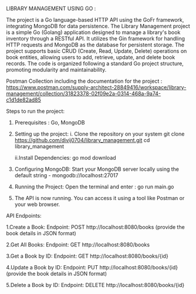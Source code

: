 LIBRARY MANAGEMENT USING GO : 

The project is a Go language-based HTTP API using the GoFr framework, integrating MongoDB for data persistence. The Library Management project is a simple Go (Golang) application designed to manage a library's book inventory through a RESTful API. It utilizes the Gin framework for handling HTTP requests and MongoDB as the database for persistent storage. The project supports basic CRUD (Create, Read, Update, Delete) operations on book entities, allowing users to add, retrieve, update, and delete book records. The code is organized following a standard Go project structure, promoting modularity and maintainability.

Postman Collection including the documentation for the project : https://www.postman.com/supply-architect-28849416/workspace/library-management/collection/31823378-02f09e2a-0314-468a-9a74-c1d1de82ad85

Steps to run the project:
1. Prerequisites : Go, MongoDB
2. Setting up the project: 
   i. Clone the repository on your system 
   git clone https://github.com/divij0704/library_management.git
   cd library_management
   
   ii.Install Dependencies: 
   go mod download
4. Configuring MongoDB: Start your MongoDB server locally using the default string -              mongodb://localhost:27017
5. Running the Project: Open the terminal and enter : go run main.go
6. The API is now running. You can access it using a tool like Postman or your web browser.
   
API Endpoints:

1.Create a Book:
Endpoint: POST http://localhost:8080/books (provide the book details in JSON format)

2.Get All Books:
Endpoint: GET http://localhost:8080/books

3.Get a Book by ID:
Endpoint: GET http://localhost:8080/books/{id}

4.Update a Book by ID:
Endpoint: PUT http://localhost:8080/books/{id} (provide the book details in JSON format)

5.Delete a Book by ID:
Endpoint: DELETE http://localhost:8080/books/{id}
